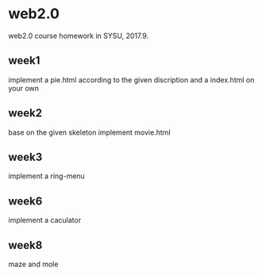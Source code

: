 # web2.0
web2.0 course homework in SYSU, 2017.9.

## week1
  implement a pie.html according to the given discription
and
  a index.html on your own

## week2
  base on the given skeleton implement movie.html

## week3
  implement a ring-menu

## week6
  implement a caculator

## week8
  maze
and
  mole


